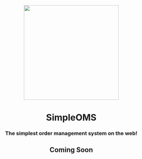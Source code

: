 <div align="center">
  
  
  <img src="https://user-images.githubusercontent.com/76186054/197654704-d5022d0a-fa5a-48ec-bc40-0f3a15e45087.png" width="300">
  <h1>SimpleOMS</h1>
  <h3>The simplest order management system on the web!</h3>
  
  <h2>Coming Soon</h2>
  
</div>
